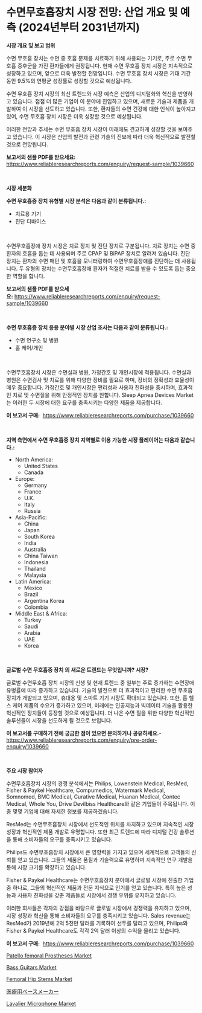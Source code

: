 <p><h1>수면무호흡장치 시장 전망: 산업 개요 및 예측 (2024년부터 2031년까지)</h1></p><p><strong>시장 개요 및 보고 범위</strong></p>
<p><p>수면 무호흡 장치는 수면 중 호흡 문제를 치료하기 위해 사용되는 기기로, 주로 수면 무호흡 증후군을 가진 환자들에게 권장됩니다. 현재 수면 무호흡 장치 시장은 지속적으로 성장하고 있으며, 앞으로 더욱 발전할 전망입니다. 수면 무호흡 장치 시장은 기대 기간 동안 9.5%의 연평균 성장률로 성장할 것으로 예상됩니다. </p><p>수면 무호흡 장치 시장의 최신 트렌드와 시장 예측은 산업의 디지털화와 혁신을 반영하고 있습니다. 점점 더 많은 기업이 이 분야에 진입하고 있으며, 새로운 기술과 제품을 개발하여 이 시장을 선도하고 있습니다. 또한, 환자들의 수면 건강에 대한 인식이 높아지고 있어, 수면 무호흡 장치 시장은 더욱 성장할 것으로 예상됩니다. </p><p>이러한 전망과 추세는 수면 무호흡 장치 시장이 미래에도 견고하게 성장할 것을 보여주고 있습니다. 이 시장은 산업의 발전과 관련 기술의 진보에 따라 더욱 혁신적으로 발전할 것으로 전망됩니다.</p></p>
<p><strong>보고서의 샘플 PDF를 받으세요:</strong> <a href="https://www.reliableresearchreports.com/enquiry/request-sample/1039660">https://www.reliableresearchreports.com/enquiry/request-sample/1039660</a></p>
<p>&nbsp;</p>
<p><strong>시장 세분화</strong></p>
<p><strong>수면 무호흡증 장치 유형별 시장 분석은 다음과 같이 분류됩니다.:</strong></p>
<p><ul><li>치료용 기기</li><li>진단 디바이스</li></ul></p>
<p>&nbsp;</p>
<p><p>수면무호흡장애 장치 시장은 치료 장치 및 진단 장치로 구분됩니다. 치료 장치는 수면 중 환자의 호흡을 돕는 데 사용되며 주로 CPAP 및 BiPAP 장치로 알려져 있습니다. 진단 장치는 환자의 수면 패턴 및 호흡을 모니터링하여 수면무호흡장애를 진단하는 데 사용됩니다. 두 유형의 장치는 수면무호흡장애 환자가 적절한 치료를 받을 수 있도록 돕는 중요한 역할을 합니다.</p></p>
<p><strong>보고서의 샘플 PDF를 받으세요:</strong>&nbsp;<a href="https://www.reliableresearchreports.com/enquiry/request-sample/1039660">https://www.reliableresearchreports.com/enquiry/request-sample/1039660</a></p>
<p>&nbsp;</p>
<p><strong> 수면 무호흡증 장치 응용 분야별 시장 산업 조사는 다음과 같이 분류됩니다.:</strong></p>
<p><ul><li>수면 연구소 및 병원</li><li>홈 케어/개인</li></ul></p>
<p>&nbsp;</p>
<p><p>수면무호흡장치 시장은 수면실과 병원, 가정간호 및 개인시장에 적용됩니다. 수면실과 병원은 수면검사 및 치료를 위해 다양한 장비를 필요로 하며, 장비의 정확성과 효율성이 매우 중요합니다. 가정간호 및 개인시장은 편리성과 사용자 친화성을 중시하며, 효과적인 치료 및 수면질을 위해 안정적인 장치를 원합니다. Sleep Apnea Devices Market는 이러한 두 시장에 대한 요구를 충족시키는 다양한 제품을 제공합니다.</p></p>
<p><strong>이 보고서 구매:</strong>&nbsp; <a href="https://www.reliableresearchreports.com/purchase/1039660">https://www.reliableresearchreports.com/purchase/1039660</a></p>
<p>&nbsp;</p>
<p><strong>지역 측면에서 수면 무호흡증 장치 지역별로 이용 가능한 시장 플레이어는 다음과 같습니다.:</strong></p>
<p><ul>
    <li>
        North America:
        <ul>
            <li>United States</li>
            <li>Canada</li>
        </ul>
    </li>
    <li>
        Europe:
        <ul>
            <li>Germany</li>
            <li>France</li>
            <li>U.K.</li>
            <li>Italy</li>
            <li>Russia</li>
        </ul>
    </li>
    <li>
        Asia-Pacific:
        <ul>
            <li>China</li>
            <li>Japan</li>
            <li>South Korea</li>
            <li>India</li>
            <li>Australia</li>
            <li>China Taiwan</li>
            <li>Indonesia</li>
            <li>Thailand</li>
            <li>Malaysia</li>
        </ul>
    </li>
    <li>
        Latin America:
        <ul>
            <li>Mexico</li>
            <li>Brazil</li>
            <li>Argentina Korea</li>
            <li>Colombia</li>
        </ul>
    </li>
    <li>
        Middle East & Africa:
        <ul>
            <li>Turkey</li>
            <li>Saudi</li>
            <li>Arabia</li>
            <li>UAE</li>
            <li>Korea</li>
        </ul>
    </li>
    </ul></p>
<p>&nbsp;</p>
<p><strong>글로벌 수면 무호흡증 장치 의 새로운 트렌드는 무엇입니까? 시장?</strong></p>
<p><p>글로벌 수면무호흡 장치 시장의 신생 및 현재 트렌드 중 일부는 주로 증가하는 수면장애 유병률에 따라 증가하고 있습니다. 기술의 발전으로 더 효과적이고 편리한 수면 무호흡 장치가 개발되고 있으며, 휴대용 및 스마트 기기 시장도 확대되고 있습니다. 또한, 홈 헬스 케어 제품의 수요가 증가하고 있으며, 미래에는 인공지능과 빅데이터 기술을 활용한 혁신적인 장치들이 등장할 것으로 예상됩니다. 더 나은 수면 질을 위한 다양한 혁신적인 솔루션들이 시장을 선도하게 될 것으로 보입니다.</p></p>
<p><strong>이 보고서를 구매하기 전에 궁금한 점이 있으면 문의하거나 공유하세요.</strong>- <a href="https://www.reliableresearchreports.com/enquiry/pre-order-enquiry/1039660">https://www.reliableresearchreports.com/enquiry/pre-order-enquiry/1039660</a></p>
<p>&nbsp;</p>
<p><strong>주요 시장 참여자</strong></p>
<p><p>수면무호흡장치 시장의 경쟁 분석에서는 Philips, Lowenstein Medical, ResMed, Fisher & Paykel Healthcare, Compumedics, Watermark Medical, Somnomed, BMC Medical, Curative Medical, Huanan Medical, Contec Medical, Whole You, Drive Devilbiss Healthcare와 같은 기업들이 주목됩니다. 이 중 몇몇 기업에 대해 자세한 정보를 제공하겠습니다.</p><p>ResMed는 수면무호흡장치 시장에서 선도적인 위치를 차지하고 있으며 지속적인 시장 성장과 혁신적인 제품 개발로 유명합니다. 또한 최근 트렌드에 따라 디지털 건강 솔루션을 통해 소비자들의 요구를 충족시키고 있습니다.</p><p>Philips도 수면무호흡장치 시장에서 큰 영향력을 가지고 있으며 세계적으로 고객들의 신뢰를 얻고 있습니다. 그들의 제품은 품질과 기술력으로 유명하며 지속적인 연구 개발을 통해 시장 크기를 확장하고 있습니다.</p><p>Fisher & Paykel Healthcare는 수면무호흡장치 분야에서 글로벌 시장에 진출한 기업 중 하나로, 그들의 혁신적인 제품과 전문 지식으로 인기를 얻고 있습니다. 특히 높은 성능과 사용자 친화성을 갖춘 제품들로 시장에서 경쟁 우위를 유지하고 있습니다.</p><p>이러한 회사들은 각자의 강점을 바탕으로 글로벌 시장에서 경쟁력을 유지하고 있으며, 시장 성장과 혁신을 통해 소비자들의 요구를 충족시키고 있습니다. Sales revenue는 ResMed가 2019년에 2억 5천만 달러를 기록하여 선두를 달리고 있으며, Philips와 Fisher & Paykel Healthcare도 각각 2억 달러 이상의 수익을 올리고 있습니다.</p></p>
<p><strong>이 보고서 구매:</strong>&nbsp;&nbsp;<a href="https://www.reliableresearchreports.com/purchase/1039660">https://www.reliableresearchreports.com/purchase/1039660</a></p>
<p><p><a href="https://issuu.com/reportprime-2/docs/patello-femoral-prostheses-market-size-2030.pptx">Patello femoral Prostheses Market</a></p><p><a href="https://github.com/FassouRP/Market-Research-Report-List-3/blob/main/bass-guitars-market.md">Bass Guitars Market</a></p><p><a href="https://issuu.com/reportprime-2/docs/femoral-hip-stems-market-size-2030.pptx">Femoral Hip Stems Market</a></p><p><a href="https://github.com/nxboeu02965442/Market-Research-Report-List-1/blob/main/58838514626.md">医療用ペースメーカー</a></p><p><a href="https://github.com/rahu1506/Market-Research-Report-List-3/blob/main/lavalier-microphone-market.md">Lavalier Microphone Market</a></p></p>
